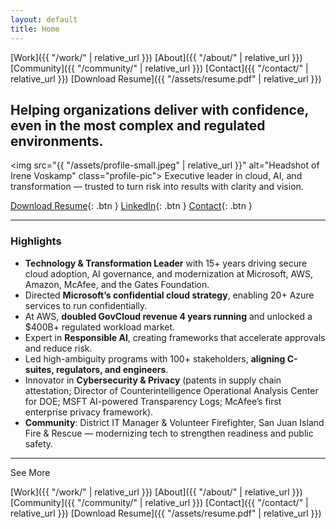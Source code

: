 ```yaml
---
layout: default
title: Home
---
```


[Work]({{ "/work/" | relative_url }})
[About]({{ "/about/" | relative_url }})
[Community]({{ "/community/" | relative_url }})
[Contact]({{ "/contact/" | relative_url }})
[Download Resume]({{ "/assets/resume.pdf" | relative_url }})

## Helping organizations deliver with confidence, even in the most complex and regulated environments.

<img src="{{ "/assets/profile-small.jpeg" | relative_url }}" 
     alt="Headshot of Irene Voskamp" 
     class="profile-pic">
Executive leader in cloud, AI, and transformation — trusted to turn risk into results with clarity and vision.

[Download Resume](assets/resume.pdf){: .btn } [LinkedIn](https://www.linkedin.com/in/irenevoskamp){: .btn } [Contact](/contact/){: .btn }

---

### Highlights
- **Technology & Transformation Leader** with 15+ years driving secure cloud adoption, AI governance, and modernization at Microsoft, AWS, Amazon, McAfee, and the Gates Foundation.
- Directed **Microsoft’s confidential cloud strategy**, enabling 20+ Azure services to run confidentially.
- At AWS, **doubled GovCloud revenue 4 years running** and unlocked a $400B+ regulated workload market.
- Expert in **Responsible AI**, creating frameworks that accelerate approvals and reduce risk.
- Led high-ambiguity programs with 100+ stakeholders, **aligning C-suites, regulators, and engineers**.
- Innovator in **Cybersecurity & Privacy** (patents in supply chain attestation; Director of Counterintelligence Operational Analysis Center for DOE; MSFT AI-powered Transparency Logs; McAfee’s first enterprise privacy framework).
- **Community**: District IT Manager & Volunteer Firefighter, San Juan Island Fire & Rescue — modernizing tech to strengthen readiness and public safety.

---
See More

[Work]({{ "/work/" | relative_url }})
[About]({{ "/about/" | relative_url }})
[Community]({{ "/community/" | relative_url }})
[Contact]({{ "/contact/" | relative_url }})
[Download Resume]({{ "/assets/resume.pdf" | relative_url }})
